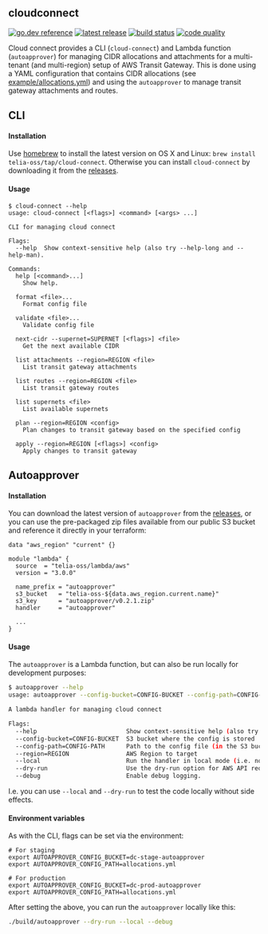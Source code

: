 ## cloudconnect

[![go.dev reference](https://img.shields.io/badge/go.dev-reference-007d9c?logo=go&logoColor=white&style=flat-square)](https://pkg.go.dev/github.com/telia-oss/cloudconnect)
[![latest release](https://img.shields.io/github/v/release/telia-oss/cloudconnect?style=flat-square)](https://github.com/telia-oss/cloudconnect/releases/latest)
[![build status](https://img.shields.io/github/workflow/status/telia-oss/cloudconnect/test?label=build&logo=github&style=flat-square)](https://github.com/telia-oss/cloudconnect/actions?query=workflow%3Atest)
[![code quality](https://goreportcard.com/badge/github.com/telia-oss/cloudconnect?style=flat-square)](https://goreportcard.com/report/github.com/telia-oss/cloudconnect)

Cloud connect provides a CLI (`cloud-connect`) and Lambda function (`autoapprover`) for managing CIDR allocations and 
attachments for a multi-tenant (and multi-region) setup of AWS Transit Gateway. This is done using a YAML configuration
that contains CIDR allocations (see [example/allocations.yml](./example/allocations.yml)) and using the `autoapprover` 
to manage transit gateway attachments and routes.

## CLI

#### Installation

Use [homebrew](https://brew.sh/) to install the latest version on OS X and Linux: `brew install telia-oss/tap/cloud-connect`.
Otherwise you can install `cloud-connect` by downloading it from the [releases](https://github.com/telia-oss/cloudconnect/releases).

#### Usage

```
$ cloud-connect --help
usage: cloud-connect [<flags>] <command> [<args> ...]

CLI for managing cloud connect

Flags:
  --help  Show context-sensitive help (also try --help-long and --help-man).

Commands:
  help [<command>...]
    Show help.

  format <file>...
    Format config file

  validate <file>...
    Validate config file

  next-cidr --supernet=SUPERNET [<flags>] <file>
    Get the next available CIDR

  list attachments --region=REGION <file>
    List transit gateway attachments

  list routes --region=REGION <file>
    List transit gateway routes

  list supernets <file>
    List available supernets

  plan --region=REGION <config>
    Plan changes to transit gateway based on the specified config

  apply --region=REGION [<flags>] <config>
    Apply changes to transit gateway
```

## Autoapprover

#### Installation

You can download the latest version of `autoapprover` from the [releases](https://github.com/telia-oss/cloudconnect/releases),
or you can use the pre-packaged zip files available from our public S3 bucket and reference it directly in your terraform:

```hcl
data "aws_region" "current" {}

module "lambda" {
  source  = "telia-oss/lambda/aws"
  version = "3.0.0"

  name_prefix = "autoapprover"
  s3_bucket   = "telia-oss-${data.aws_region.current.name}"
  s3_key      = "autoapprover/v0.2.1.zip"
  handler     = "autoapprover"

  ...
}
```

#### Usage

The `autoapprover` is a Lambda function, but can also be run locally for development purposes:

```bash
$ autoapprover --help
usage: autoapprover --config-bucket=CONFIG-BUCKET --config-path=CONFIG-PATH --region=REGION [<flags>]

A lambda handler for managing cloud connect

Flags:
  --help                         Show context-sensitive help (also try --help-long and --help-man).
  --config-bucket=CONFIG-BUCKET  S3 bucket where the config is stored
  --config-path=CONFIG-PATH      Path to the config file (in the S3 bucket)
  --region=REGION                AWS Region to target
  --local                        Run the handler in local mode (i.e. not inside a Lambda)
  --dry-run                      Use the dry-run option for AWS API requests (no side-effects).
  --debug                        Enable debug logging.
```

I.e. you can use `--local` and `--dry-run` to test the code locally without side effects.

#### Environment variables

As with the CLI, flags can be set via the environment:

```
# For staging
export AUTOAPPROVER_CONFIG_BUCKET=dc-stage-autoapprover
export AUTOAPPROVER_CONFIG_PATH=allocations.yml 

# For production
export AUTOAPPROVER_CONFIG_BUCKET=dc-prod-autoapprover
export AUTOAPPROVER_CONFIG_PATH=allocations.yml 
```

After setting the above, you can run the `autoapprover` locally like this:

```bash
./build/autoapprover --dry-run --local --debug
```
